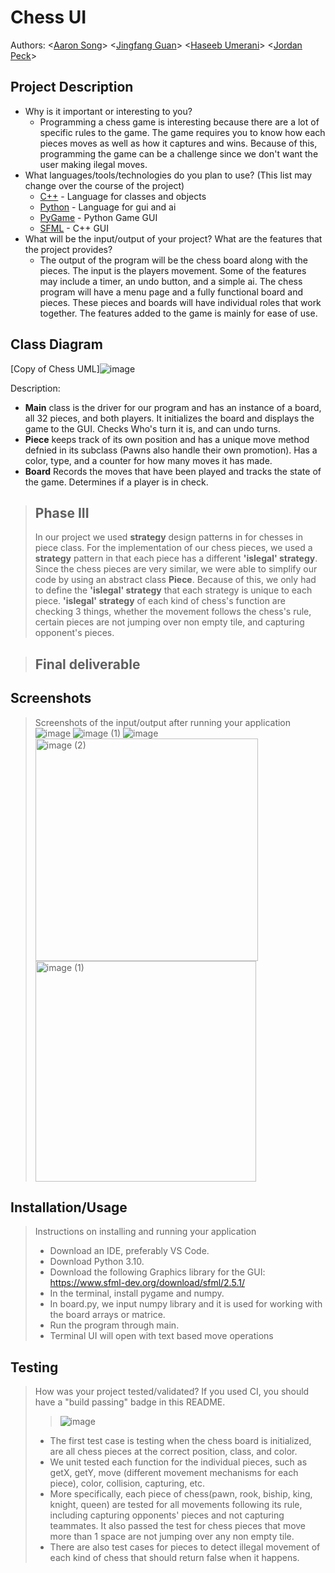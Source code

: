 # Chess UI
 
Authors: \<[Aaron Song](https://github.com/AaronSxng)\> \<[Jingfang Guan](https://github.com/alexgjf)\> \<[Haseeb Umerani](https://github.com/HaseebU)\> \<[Jordan Peck](https://github.com/Mimin7447)\>

## Project Description
  * Why is it important or interesting to you?
    * Programming a chess game is interesting because there are a lot of specific rules to the game. The game requires you to know how each pieces moves as well as how it captures and wins. Because of this, programming the game can be a challenge since we don't want the user making ilegal moves.
  * What languages/tools/technologies do you plan to use? (This list may change over the course of the project)
    * [C++](https://www.cplusplus.com/) - Language for classes and objects
    * [Python](https://www.python.org/) - Language for gui and ai
    * [PyGame](https://www.pygame.org/news) - Python Game GUI
    * [SFML](https://www.sfml-dev.org/download/sfml/2.5.1/) - C++ GUI
  * What will be the input/output of your project? What are the features that the project provides?
    * The output of the program will be the chess board along with the pieces. The input is the players movement. Some of the features may include a timer, an undo button, and a simple ai. The chess program will have a menu page and a fully functional board and pieces. These pieces and boards will have individual roles that work together. The features added to the game is mainly for ease of use.
 
## Class Diagram
[Copy of Chess UML]![image](https://user-images.githubusercontent.com/74108022/171981409-73c2b504-f0b6-4230-afad-4d1a7eee02bb.png)



Description: 
* **Main** class is the driver for our program and has an instance of a board, all 32 pieces, and both players. It initializes the board and displays the game to the GUI. Checks Who's turn it is, and can undo turns.
* **Piece** keeps track of its own position and has a unique move method defnied in its subclass (Pawns also handle their own promotion). Has a color, type, and a counter for how many moves it has made.
* **Board** Records the moves that have been played and tracks the state of the game. Determines if a player is in check.
 
 > ## Phase III
 > In our project we used **strategy** design patterns in for chesses in piece class. For the implementation of our chess pieces, we used a **strategy** pattern in that each piece has a different **'islegal' strategy**. Since the chess pieces are very similar, we were able to simplify our code by using an abstract class **Piece**. Because of this, we only had to define the **'islegal' strategy** that each strategy is unique to each piece. **'islegal' strategy** of each kind of chess's function are checking 3 things, whether the movement follows the chess's rule, certain pieces are not jumping over non empty tile, and capturing opponent's pieces.
 
 > ## Final deliverable
 ## Screenshots
 > Screenshots of the input/output after running your application
 > ![image](https://user-images.githubusercontent.com/46555484/171975710-5c3156b0-fcc3-41f5-8e55-0158d436ef85.png)
 > ![image (1)](https://user-images.githubusercontent.com/46555484/171975779-0208e66f-fb9b-4efb-be5a-df7f7f6a529d.png)
 > ![image](https://user-images.githubusercontent.com/93061497/171981245-96be7595-0e0e-44a7-b123-695f66ba00af.png)
 > <img width="356" alt="image (2)" src="https://user-images.githubusercontent.com/93061497/171981302-1057bf6d-cfc0-443d-8191-01990a647f5b.png">
 > <img width="353" alt="image (1)" src="https://user-images.githubusercontent.com/93061497/171981309-c873e81c-e249-4103-bc6c-c3ee250856d2.png">




 ## Installation/Usage
 > Instructions on installing and running your application
 > * Download an IDE, preferably VS Code.
 > * Download Python 3.10.
 > * Download the following Graphics library for the GUI: https://www.sfml-dev.org/download/sfml/2.5.1/
 > * In the terminal, install pygame and numpy.
 > * In board.py, we input numpy library and it is used for working with the board arrays or matrice.
 > * Run the program through main.
 > * Terminal UI will open with text based move operations
 ## Testing
 > How was your project tested/validated? If you used CI, you should have a "build passing" badge in this README.
 >  >![image](https://user-images.githubusercontent.com/74108022/171978444-5167e1fc-a92d-4bcc-82b9-3a93ac4cfc4b.png)
 > * The first test case is testing when the chess board is initialized, are all chess pieces at the correct position, class, and color.
 > * We unit tested each function for the individual pieces, such as getX, getY, move (different movement mechanisms for each piece), color, collision, capturing, etc.
 > * More specifically, each piece of chess(pawn, rook, biship, king, knight, queen) are tested for all movements following its rule, including capturing opponents' pieces and not capturing teammates. It also passed the test for chess pieces that move more than 1 space are not jumping over any non empty tile. 
 > * There are also test cases for pieces to detect illegal movement of each kind of chess that should return false when it happens.
 
